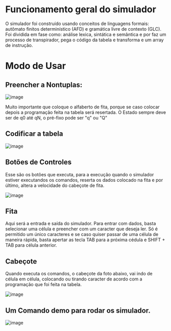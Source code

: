 # Funcionamento geral do simulador

O simulador foi construído usando conceitos de linguagens formais: autômato finitos determinístico (AFD) e gramática livre de contexto (GLC). Foi dividida em fase como: análise lexica, sintática e semântica e por faz um processo de transpirador, pega o código da tabela e transforma e um array de instrução.
 
 
 # Modo de Usar
 
 ## Preencher a Nontuplas:
 ![image](https://user-images.githubusercontent.com/38994152/199786731-ba42e8e8-1e17-4beb-96c0-1b0f6474e54a.png)

Muito importante que coloque o alfaberto de fita, porque se caso colocar depois a programação feita na tabela será resertada.
O Estado sempre deve ser de q0 até qN, o pré-fixo pode ser "q" ou "Q"

## Codificar a tabela
![image](https://user-images.githubusercontent.com/38994152/199786858-792f48b1-bb94-40ca-bd2d-5a05be2ab5cb.png)

## Botões de Controles
Esse são os botões que executa, para a execução quando o simulador estiver executandos os comandos, reserta os dados colocado na fita e por último, altera a velocidade do cabeçote de fita.

![image](https://user-images.githubusercontent.com/38994152/199787483-15fd77be-0b78-4e7d-af57-b90d6c2868fe.png)

## Fita
Aqui será a entrada e saída do simulador. Para entrar com dados, basta selecionar uma célula e preencher com um caracter que deseja ler. Só é permitido um único caracteres e se caso quiser passar de uma célula de maneira rápida, basta apertar as tecla TAB para a próxima cédula e SHIFT + TAB para célula anterior.

## Cabeçote
Quando executa os comandos, o cabeçote da foto abaixo, vai indo de célula em célula, colocando ou tirando caracter de acordo com a programação que foi feita na tabela.

![image](https://user-images.githubusercontent.com/38994152/199788847-d4406f24-c4dd-459f-959c-4d362b0eeba0.png)

## Um Comando demo para rodar os simulador.
![image](https://user-images.githubusercontent.com/38994152/199786491-79cb14e6-d0aa-4348-b20a-f083bc126dcd.png)
